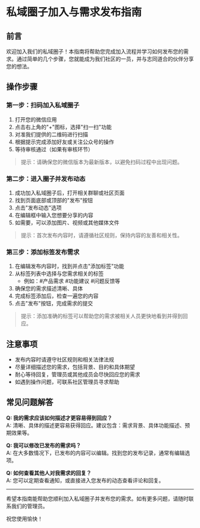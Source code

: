 # 私域圈子加入与需求发布指南

## 前言

欢迎加入我们的私域圈子！本指南将帮助您完成加入流程并学习如何发布您的需求。通过简单的几个步骤，您就能成为我们社区的一员，并与志同道合的伙伴分享您的想法。

## 操作步骤

### 第一步：扫码加入私域圈子

1. 打开您的微信应用
2. 点击右上角的"+"图标，选择"扫一扫"功能
3. 对准我们提供的二维码进行扫描
4. 根据提示完成添加好友或关注公众号的操作
5. 等待审核通过（如果有审核环节）

> 提示：请确保您的微信版本为最新版本，以避免扫码过程中出现问题。

### 第二步：进入圈子并发布动态

1. 成功加入私域圈子后，打开相关群聊或社区页面
2. 找到页面底部或顶部的"发布"按钮
3. 点击"发布动态"选项
4. 在编辑框中输入您想要分享的内容
5. 如需要，可以添加图片、视频或其他媒体文件

> 提示：首次发布内容时，请遵循社区规则，保持内容的友善和相关性。

### 第三步：添加标签发布需求

1. 在编辑发布内容时，找到并点击"添加标签"功能
2. 从标签列表中选择与您需求相关的标签
   - 例如：#产品需求 #功能建议 #问题反馈等
3. 确保您的需求描述清晰、具体
4. 完成标签添加后，检查一遍您的内容
5. 点击"发布"按钮，完成需求的提交

> 提示：添加准确的标签可以帮助您的需求被相关人员更快地看到并得到回应。

## 注意事项

- 发布内容时请遵守社区规则和相关法律法规
- 尽量详细描述您的需求，包括背景、目的和具体期望
- 耐心等待回复，管理员或其他成员会尽快回应您的需求
- 如遇到操作问题，可联系社区管理员寻求帮助

## 常见问题解答

**Q: 我的需求应该如何描述才更容易得到回应？**  
A: 清晰、具体的描述更容易获得回应。建议包含：需求背景、具体功能描述、预期效果等。

**Q: 我可以修改已发布的需求吗？**  
A: 在大多数情况下，已发布的内容可以编辑。找到您的发布记录，通常有编辑选项。

**Q: 如何查看其他人对我需求的回复？**  
A: 您可以定期查看通知，或直接进入您发布的动态查看评论和回复。

---

希望本指南能帮助您顺利加入私域圈子并发布您的需求。如有更多问题，请随时联系我们的管理员。

祝您使用愉快！ 
